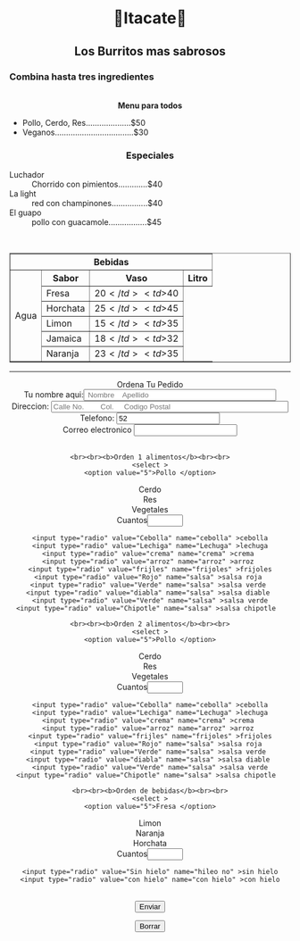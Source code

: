 <h1><center>🌯Itacate🌯</center></h1>
<h2><center>Los Burritos mas sabrosos</center></h2>
<h3>Combina hasta tres ingredientes</h3>
<img src="burrito.png" alt="">
<img src=""

<h3><center><b>Menu para todos</b></center></h3>
<ul>
    <li>Pollo, Cerdo, Res....................$50</li>
    <li>Veganos...................................$30</li>
</ul>
<h3><center>Especiales</center></h3>
<dt>Luchador
    <dd>Chorrido con pimientos.............$40</dd>
</dt>
<dt>La light
    <dd>red con champinones................$40</dd>
</dt>
<dt>El guapo
    <dd>pollo con guacamole.................$45</dd>

<br><center><table border="1" ></center>
    <tr>
        <th colspan="10">Bebidas</th>
    </tr>
    <tr>
        <td rowspan="6">Agua</td>
        <th>Sabor</th>
        <th>Vaso</th>
        <th>Litro</th>
    </tr>
    <tr>
        <td>Fresa</td>
        <td>$20</td>
        <td>$40</td>
    </tr>
    <tr>
        <td>Horchata</td>
        <td>$25</td>
        <td>$45</td>
    </tr>
    <tr>
        <td>Limon</td>
        <td>$15</td>
        <td>$35</td>
    </tr>
    <tr>
        <td>Jamaica</td>
        <td>$18</td>
        <td>$32</td>
    </tr>
    <tr>
        <td>Naranja</td>
        <td>$23</td>
        <td>$35</td>
    </tr>

</table>
<hr><center> Ordena Tu Pedido</center></hr>
<form action="https://formspree.io/f/mayzjaqr" method="POST">
    Tu nombre aqui:<input placeholder=" Nombre    Apellido       " size="40" name="nombre">
    <br>Direccion: <input placeholder="Calle No.        Col.     Codigo Postal" name="direccion" size="50">
    <br>Telefono: <input value="52" minlength="12" maxlength="12" name="telefono">
    <br>Correo electronico <input email="" name="correo electronico"><br><br>


    <br><br><b>Orden 1 alimentos</b><br><br>
    <select >
    <option value="5">Pollo </option>
   <option value="5"> Cerdo</option>
    <option value="5">Res</option>
    <option value="5">Vegetales</option>
    </select>
Cuantos<input type="number" min="1" max="100">

    <input type="radio" value="Cebolla" name="cebolla" >cebolla
    <input type="radio" value="Lechiga" name="Lechuga" >lechuga
    <input type="radio" value="crema" name="crema" >crema 
    <input type="radio" value="arroz" name="arroz" >arroz 
    <input type="radio" value="frijles" name="frijoles" >frijoles
    <input type="radio" value="Rojo" name="salsa" >salsa roja 
    <input type="radio" value="Verde" name="salsa" >salsa verde 
    <input type="radio" value="diabla" name="salsa" >salsa diable 
    <input type="radio" value="Verde" name="salsa" >salsa verde
    <input type="radio" value="Chipotle" name="salsa" >salsa chipotle  

    <br><br><b>Orden 2 alimentos</b><br><br>
    <select >
    <option value="5">Pollo </option>
   <option value="5"> Cerdo</option>
    <option value="5">Res</option>
    <option value="5">Vegetales</option>
    </select>
Cuantos<input type="number" min="1" max="100">

    <input type="radio" value="Cebolla" name="cebolla" >cebolla
    <input type="radio" value="Lechiga" name="Lechuga" >lechuga
    <input type="radio" value="crema" name="crema" >crema 
    <input type="radio" value="arroz" name="arroz" >arroz 
    <input type="radio" value="frijles" name="frijoles" >frijoles
    <input type="radio" value="Rojo" name="salsa" >salsa roja 
    <input type="radio" value="Verde" name="salsa" >salsa verde 
    <input type="radio" value="diabla" name="salsa" >salsa diable 
    <input type="radio" value="Verde" name="salsa" >salsa verde
    <input type="radio" value="Chipotle" name="salsa" >salsa chipotle  

    <br><br><b>Orden de bebidas</b><br><br>
    <select >
    <option value="5">Fresa </option>
   <option value="5"> Limon</option>
    <option value="5">Naranja</option>
    <option value="5">Horchata</option>
    </select>
Cuantos<input type="number" min="1" max="100">

    <input type="radio" value="Sin hielo" name="hileo no" >sin hielo
    <input type="radio" value="con hielo" name="con hielo" >con hielo
    




<p><br> <input type="submit" value="Enviar"></p>
<input type="reset" value="Borrar">


</form>

        





</dt>
